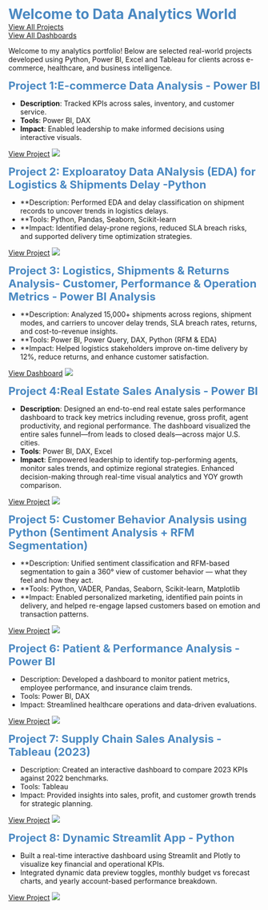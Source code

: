 <span style="color:#4a89c2; font-size: 28px;"><b> Welcome to Data Analytics World</b></span>  
<a href="https://shaguftapathan.github.io/Data_Analytics_All_Projects/">View All Projects</a>  
<a href ="https://shaguftapathan.github.io/Dashboards/">View All Dashboards</a>

Welcome to my analytics portfolio! Below are selected real-world projects developed using Python, Power BI, Excel and Tableau for clients across e-commerce, healthcare, and business intelligence.

<span style="color:#4a89c2; font-size: 22px;"><b>Project 1:E-commerce Data Analysis - Power BI</b></span>  
* **Description**: Tracked KPIs across sales, inventory, and customer service.  
* **Tools**: Power BI, DAX  
* **Impact**: Enabled leadership to make informed decisions using interactive visuals.
  
<a href="https://shaguftapathan.github.io/PowerBI_Dashboard_e-Commerce_Client/">View Project</a>
![](https://github.com/ShaguftaPathan/Data_Analytics_All_Projects/blob/main/Dashboards/cctv-1.png)

<span style="color:#4a89c2; font-size: 22px;"><b>Project 2: Exploaratoy Data ANalysis (EDA) for Logistics & Shipments Delay -Python</b></span>
* **Description: Performed EDA and delay classification on shipment records to uncover trends in logistics delays.
* **Tools: Python, Pandas, Seaborn, Scikit-learn
* **Impact: Identified delay-prone regions, reduced SLA breach risks, and supported delivery time optimization strategies.

<a href="https://shaguftapathan.github.io/Python_Logistics_Delay_Analysis/">View Project</a>
![](https://github.com/ShaguftaPathan/Data_Analytics_All_Projects/blob/main/Dashboards/Python_EDA.png)

<span style="color:#4a89c2; font-size: 22px;"><b>Project 3: Logistics, Shipments & Returns Analysis- Customer, Performance & Operation Metrics - Power BI Analysis</b></span>
* **Description: Analyzed 15,000+ shipments across regions, shipment modes, and carriers to uncover delay trends, SLA breach rates, returns, and cost-to-revenue insights.
* **Tools: Power BI, Power Query, DAX, Python (RFM & EDA)
* **Impact: Helped logistics stakeholders improve on-time delivery by 12%, reduce returns, and enhance customer satisfaction.

<a href="https://shaguftapathan.github.io/PowerBI_Logistics_Dashboard/">View Dashboard</a>
![](https://github.com/ShaguftaPathan/Data_Analytics_All_Projects/blob/main/Dashboards/log_1.png)

<span style="color:#4a89c2; font-size: 22px;"><b>Project 4:Real Estate Sales Analysis - Power BI</b></span>  
* **Description**: Designed an end-to-end real estate sales performance dashboard to track key metrics including revenue, gross profit, agent productivity, and regional performance. The dashboard visualized the entire sales funnel—from leads to closed deals—across major U.S. cities.  
* **Tools**: Power BI, DAX, Excel  
* **Impact**: Empowered leadership to identify top-performing agents, monitor sales trends, and optimize regional strategies. Enhanced decision-making through real-time visual analytics and YOY growth comparison.

<a href="https://shaguftapathan.github.io/PowerBI_Dashboard_Real_Estate/">View Project</a>
![](https://github.com/ShaguftaPathan/Data_Analytics_All_Projects/blob/main/Dashboards/real_est_1.png)

<span style="color:#4a89c2; font-size: 22px;"><b>Project 5: Customer Behavior Analysis using Python (Sentiment Analysis + RFM Segmentation)</b></span>
* **Description: Unified sentiment classification and RFM-based segmentation to gain a 360° view of customer behavior — what they feel and how they act.
* **Tools: Python, VADER, Pandas, Seaborn, Scikit-learn, Matplotlib
* **Impact: Enabled personalized marketing, identified pain points in delivery, and helped re-engage lapsed customers based on emotion and transaction patterns.

<a href="https://shaguftapathan.github.io/Pyhton_Sentiment_Analyis_Cust_Segmentation/">View Project</a>
![](https://github.com/ShaguftaPathan/Data_Analytics_All_Projects/blob/main/Dashboards/Python_CS_SA.png)

<span style="color:#4a89c2; font-size: 22px;"><b>Project 6: Patient & Performance Analysis - Power BI</b></span>  
* Description: Developed a dashboard to monitor patient metrics, employee performance, and insurance claim trends.  
* Tools: Power BI, DAX  
* Impact: Streamlined healthcare operations and data-driven evaluations.
  
<a href="https://shaguftapathan.github.io/PowerBI_Dashboard_Healthcare_Client/">View Project</a>
![](https://github.com/ShaguftaPathan/Data_Analytics_All_Projects/blob/main/Dashboards/E-motion-1.png)

<span style="color:#4a89c2; font-size: 22px;"><b>Project 7: Supply Chain Sales Analysis - Tableau (2023)</b></span>  
* Description: Created an interactive dashboard to compare 2023 KPIs against 2022 benchmarks.  
* Tools: Tableau  
* Impact: Provided insights into sales, profit, and customer growth trends for strategic planning.

<a href="https://shaguftapathan.github.io/Tableau_Sales_Dashboard_Retail-Supply_Chain/">View Project</a>
![](https://github.com/ShaguftaPathan/Data_Analytics_All_Projects/blob/main/Dashboards/Sales_tableu.png)

<span style="color:#4a89c2; font-size: 22px;"><b>Project 8: Dynamic Streamlit App - Python</b></span> 
* Built a real-time interactive dashboard using Streamlit and Plotly to visualize key financial and operational KPIs.
* Integrated dynamic data preview toggles, monthly budget vs forecast charts, and yearly account-based performance breakdown.
  
<a href="https://shaguftapathan.github.io/Streamlit_Apps/">View Project</a>
![](https://github.com/ShaguftaPathan/Data_Analytics_All_Projects/blob/main/Dashboards/streamlit.png)



